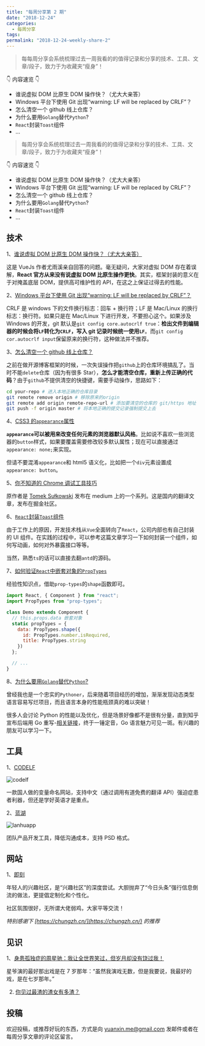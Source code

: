 ```yaml
---
title: "每周分享第 2 期"
date: "2018-12-24"
categories:
  - 每周分享
tags:
permalink: "2018-12-24-weekly-share-2"
---
```


> 每每周分享会系统梳理过去一周我看的的值得记录和分享的技术、工具、文章/段子，致力于为收藏夹“瘦身”！

👇 内容速览 👇

- 谁说虚拟 DOM 比原生 DOM 操作快？（尤大大亲答）
- Windows 平台下使用 Git 出现“warning: LF will be replaced by CRLF”？
- 怎么清空一个 github 线上仓库？
- 为什么要用`Golang`替代`Python`?
- `React`封装`Toast`组件
- ...

<!-- more -->

> 每周分享会系统梳理过去一周我看的的值得记录和分享的技术、工具、文章/段子，致力于为收藏夹“瘦身”！

👇 内容速览 👇

- 谁说虚拟 DOM 比原生 DOM 操作快？（尤大大亲答）
- Windows 平台下使用 Git 出现“warning: LF will be replaced by CRLF”？
- 怎么清空一个 github 线上仓库？
- 为什么要用`Golang`替代`Python`?
- `React`封装`Toast`组件
- ...

## 技术

1、[谁说虚拟 DOM 比原生 DOM 操作快？（尤大大亲答）](https://www.zhihu.com/question/31809713/answer/53544875)

这是 VueJs 作者尤雨溪亲自回答的问题。毫无疑问，大家对虚拟 DOM 存在着误解，**React 官方从来没有说虚拟 DOM 比原生操作更快**。其实，框架封装的意义在于对掩盖底层 DOM，提供高可维护性的 API，在这之上保证过得去的性能。

2、[Windows 平台下使用 Git 出现“warning: LF will be replaced by CRLF”？](https://stackoverflow.com/questions/5834014/lf-will-be-replaced-by-crlf-in-git-what-is-that-and-is-it-important)

CRLF 是 windows 下的文件换行标志：回车 + 换行符；LF 是 Mac/Linux 的换行标志：换行符。如果只是在 Mac/Linux 下进行开发，不要担心这个。如果涉及 Windows 的开发，git 默认是`git config core.autocrlf true`：**检出文件到编辑器的时候会将`LF`转化为`CRLF`，写入 git 记录时候统一使用`LF`**。而`git config cor.autocrlf input`保留原来的换行符，这种做法并不推荐。

3、[怎么清空一个 github 线上仓库？](https://stackoverflow.com/questions/28578581/how-to-completely-clear-git-repository-without-deleting-it)

之前在做开源博客框架的时候，一次失误操作把`github`上的仓库环境搞乱了。当时不能`delete`仓库（因为有很多 Star），**怎么才能清空仓库，重新上传正确的代码**？由于`github`不提供清空的快捷键，需要手动操作，思路如下：

```sh
cd your-repo # 进入本地正确的仓库目录
git remote remove origin # 移除原来的origin
git remote add origin remote-repo-url # 添加要清空的仓库的 git/https 地址
git push -f origin master # 将本地正确的提交记录强制提交上去
```

4、[CSS3 的`appearance`属性](https://www.w3cplus.com/css3/changing-appearance-of-element-with-css3.html)

**`appearance`可以被用来改变任何元素的浏览器默认风格**。比如说不喜欢一些浏览器的`button`样式，如果要覆盖需要修改较多默认属性；现在可以直接通过`appearance: none;`来实现。

但请不要混淆`appearance`和 html5 语义化，比如把一个`div`元素设置成`appearance: button`。

5、[你不知道的 Chrome 调试工具技巧](https://juejin.im/post/5c09a80151882521c81168a2)

原作者是 [Tomek Sułkowski](https://link.juejin.im/?target=https%3A%2F%2Ftwitter.com%2Fsulco) 发布在 medium 上的一个系列。这是国内的翻译文章，发布在掘金社区。

6、[`React`封装`Toast`组件](https://juejin.im/post/5b63fdd46fb9a04fa7757081)

由于工作上的原因，开发技术栈从`Vue`全面转向了`React`，公司内部也有自己封装的 UI 组件。在实践的过程中，可以参考这篇文章学习一下如何封装一个组件，如何写动画，如何对外暴露接口等等。

当然，熟悉`ts`的话可以直接去翻`antd`的源码。

7、[如何验证`React`中嵌套对象的`PropTypes`](https://codeday.me/bug/20170619/28958.html)

经验性知识点，借助`prop-types`的`shape`函数即可。

```javascript
import React, { Component } from "react";
import PropTypes from "prop-types";

class Demo extends Component {
  // this.props.data 嵌套对象
  static propTypes = {
    data: PropTypes.shape({
      id: PropTypes.number.isRequired,
      title: PropTypes.string
    })
  };

  // ...
}
```

8、[为什么要用`Golang`替代`Python`?](https://www.zhihu.com/question/291435860)

曾经我也是一个忠实的`Pythoner`，后来随着项目经历的增加，渐渐发现动态类型语言容易写烂项目，而且语言本身的性能瓶颈真的难以突破！

很多人会讨论 Python 的性能以及优化，但是场景好像都不是很有分量，直到知乎宣布后端用 Go 重写-[相关链接](https://zhuanlan.zhihu.com/p/48039838)，终于一锤定音，Go 语言魅力可见一斑。有兴趣的朋友可以学习一下。

## 工具

1、[CODELF](https://unbug.github.io/codelf/)

![codelf](/images/每周分享/002/codelf.png)

一款国人做的变量命名网站，支持中文（通过调用有道免费的翻译 API）强迫症患者利器，但还是学好英语才是重点。

2、[蓝湖](https://lanhuapp.com/?home)

![lanhuapp](/images/每周分享/002/lanhuapp.png)

团队产品开发工具，降低沟通成本，支持 PSD 格式。

## 网站

1、[即刻](https://www.ruguoapp.com/)

年轻人的兴趣社区，是“兴趣社区”的深度尝试。大胆抛弃了“今日头条”强行信息倒流的做法，更提倡定制化和个性化。

社区氛围很好，无所谓大佬弱鸡，大家平等交流！

_特别感谢下 [https://chungzh.cn/](https://chungzh.cn/) 的推荐_

## 见识

1、[身患孤独症的周星驰：我让全世界笑过，但岁月却没有饶过我！](https://www.jianshu.com/p/f984436ae228?utm_campaign=maleskine&utm_content=note&utm_medium=pc_all_hots&utm_source=recommendation)

星爷演的最好那出戏是在 7 岁那年：“虽然我演戏无数，但是我要说，我最好的戏，是在七岁那年。”

2. [你见过最渣的渣女有多渣？](https://www.zhihu.com/question/293207596/answer/550222589?utm_source=wechat_session&utm_medium=social&utm_oi=833609455009660928)

## 投稿

欢迎投稿，或推荐好玩的东西，方式是向 yuanxin.me@gmail.com 发邮件或者在每周分享文章的评论区留言。
